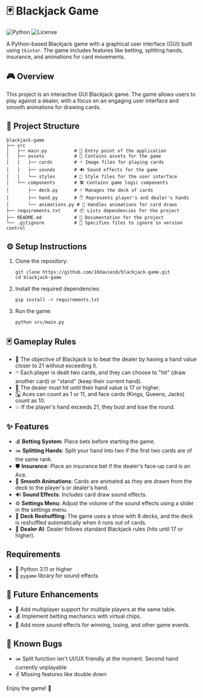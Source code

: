 # 🃏 Blackjack Game

![Python](https://img.shields.io/badge/python-3.8%2B-blue)
![License](https://img.shields.io/github/license/10daviesb/Blackjack)

A Python-based Blackjack game with a graphical user interface (GUI) built using `tkinter`. The game includes features like betting, splitting hands, insurance, and animations for card movements.

## 🎮 Overview
This project is an interactive GUI Blackjack game. The game allows users to play against a dealer, with a focus on an engaging user interface and smooth animations for drawing cards.

## 📂 Project Structure
```
blackjack-game
├── src
│   ├── main.py          # 🎯 Entry point of the application
│   ├── assets           # 🎨 Contains assets for the game
│   │   ├── cards        # 🃏 Image files for playing cards
│   │   ├── sounds       # 🔊 Sound effects for the game
│   │   └── styles       # 🎨 Style files for the user interface
│   └── components       # 🛠️ Contains game logic components
│       ├── deck.py      # 🃏 Manages the deck of cards
│       ├── hand.py      # ✋ Represents player's and dealer's hands
│       └── animations.py # 🎥 Handles animations for card draws
├── requirements.txt     # 📦 Lists dependencies for the project
├── README.md            # 📖 Documentation for the project
└── .gitignore           # 🚫 Specifies files to ignore in version control
```

## ⚙️ Setup Instructions
1. Clone the repository:
   ```
   git clone https://github.com/10daviesb/blackjack-game.git
   cd blackjack-game
   ```

2. Install the required dependencies:
   ```
   pip install -r requirements.txt
   ```

3. Run the game:
   ```
   python src/main.py
   ```

## 🃏 Gameplay Rules
- 🎯 The objective of Blackjack is to beat the dealer by having a hand value closer to 21 without exceeding it.
- 🃏 Each player is dealt two cards, and they can choose to "hit" (draw another card) or "stand" (keep their current hand).
- 🤖 The dealer must hit until their hand value is 17 or higher.
- 🂡 Aces can count as 1 or 11, and face cards (Kings, Queens, Jacks) count as 10.
- 💥 If the player's hand exceeds 21, they bust and lose the round.

## ✨ Features
- 💰 **Betting System**: Place bets before starting the game.
- ✂️ **Splitting Hands**: Split your hand into two if the first two cards are of the same rank.
- 🛡️ **Insurance**: Place an insurance bet if the dealer's face-up card is an Ace.
- 🎥 **Smooth Animations**: Cards are animated as they are drawn from the deck to the player's or dealer's hand.
- 🔊 **Sound Effects**: Includes card draw sound effects.
- ⚙️ **Settings Menu**: Adjust the volume of the sound effects using a slider in the settings menu.
- 🔄 **Deck Reshuffling**: The game uses a shoe with 8 decks, and the deck is reshuffled automatically when it runs out of cards.
- 🤖 **Dealer AI**: Dealer follows standard Blackjack rules (hits until 17 or higher).

## Requirements

- 🐍 Python 3.11 or higher
- 🎵 `pygame` library for sound effects

## 🚀 Future Enhancements
- 👥 Add multiplayer support for multiple players at the same table.
- 💰 Implement betting mechanics with virtual chips.
- 🎵 Add more sound effects for winning, losing, and other game events.

## 🐛 Known Bugs
- ✂️ Split function isn't UI/UX friendly at the moment. Second hand currently unplayable
- ✌️ Missing features like double down

Enjoy the game! 🎉
